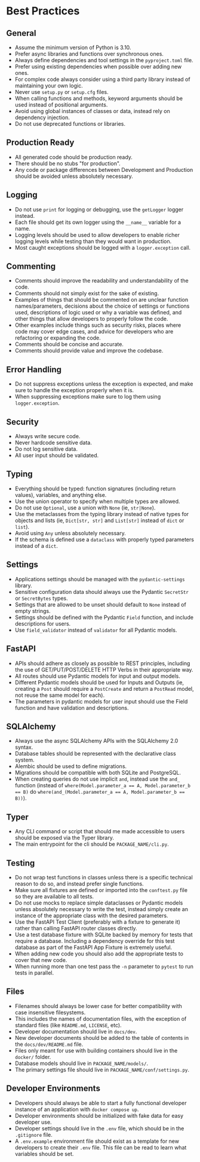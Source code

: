 # Best Practices

## General

- Assume the minimum version of Python is 3.10.
- Prefer async libraries and functions over synchronous ones.
- Always define dependencies and tool settings in the `pyproject.toml` file.
- Prefer using existing dependencies when possible over adding new ones.
- For complex code always consider using a third party library instead of maintaining your own logic.
- Never use `setup.py` or `setup.cfg` files.
- When calling functions and methods, keyword arguments should be used instead of positional arguments.
- Avoid using global instances of classes or data, instead rely on dependency injection.
- Do not use deprecated functions or libraries.

## Production Ready

- All generated code should be production ready.
- There should be no stubs "for production".
- Any code or package differences between Development and Production should be avoided unless absolutely necessary.

## Logging

- Do not use `print` for logging or debugging, use the `getLogger` logger instead.
- Each file should get its own logger using the `__name__` variable for a name.
- Logging levels should be used to allow developers to enable richer logging levels while testing than they would want in production.
- Most caught exceptions should be logged with a `logger.exception` call.

## Commenting

- Comments should improve the readability and understandability of the code.
- Comments should not simply exist for the sake of existing.
- Examples of things that should be commented on are unclear function names/parameters, decisions about the choice of settings or functions used, descriptions of logic used or why a variable was defined, and other things that allow developers to properly follow the code.
- Other examples include things such as security risks, places where code may cover edge cases, and advice for developers who are refactoring or expanding the code.
- Comments should be concise and accurate.
- Comments should provide value and improve the codebase.

## Error Handling

- Do not suppress exceptions unless the exception is expected, and make sure to handle the exception properly when it is.
- When suppressing exceptions make sure to log them using `logger.exception`.

## Security

- Always write secure code.
- Never hardcode sensitive data.
- Do not log sensitive data.
- All user input should be validated.

## Typing

- Everything should be typed: function signatures (including return values), variables, and anything else.
- Use the union operator to specify when multiple types are allowed.
- Do not use `Optional`, use a union with `None` (ie, `str|None`).
- Use the metaclasses from the typing library instead of native types for objects and lists (ie, `Dict[str, str]` and `List[str]` instead of `dict` or `list`).
- Avoid using `Any` unless absolutely necessary.
- If the schema is defined use a `dataclass` with properly typed parameters instead of a `dict`.

## Settings

- Applications settings should be managed with the `pydantic-settings` library.
- Sensitive configuration data should always use the Pydantic `SecretStr` or `SecretBytes` types.
- Settings that are allowed to be unset should default to `None` instead of empty strings.
- Settings should be defined with the Pydantic `Field` function, and include descriptions for users.
- Use `field_validator` instead of `validator` for all Pydantic models.

## FastAPI

- APIs should adhere as closely as possible to REST principles, including the use of GET/PUT/POST/DELETE HTTP Verbs in their appropriate way.
- All routes should use Pydantic models for input and output models.
- Different Pydantic models should be used for Inputs and Outputs (ie, creating a `Post` should require a `PostCreate` and return a `PostRead` model, not reuse the same model for each).
- The parameters in pydantic models for user input should use the Field function and have validation and descriptions.

## SQLAlchemy

- Always use the async SQLAlchemy APIs with the SQLAlchemy 2.0 syntax.
- Database tables should be represented with the declarative class system.
- Alembic should be used to define migrations.
- Migrations should be compatible with both SQLite and PostgreSQL.
- When creating queries do not use implicit `and`, instead use the `and_` function (instead of `where(Model.parameter_a == A, Model.parameter_b == B)` do `where(and_(Model.parameter_a == A, Model.parameter_b == B))`).

## Typer

- Any CLI command or script that should me made accessible to users should be exposed via the Typer library.
- The main entrypoint for the cli should be `PACKAGE_NAME/cli.py`.

## Testing

- Do not wrap test functions in classes unless there is a specific technical reason to do so, and instead prefer single functions.
- Make sure all fixtures are defined or imported into the `conftest.py` file so they are available to all tests.
- Do not use mocks to replace simple dataclasses or Pydantic models unless absolutely necessary to write the test, instead simply create an instance of the appropriate class with the desired parameters.
- Use the FastAPI Test Client (preferably with a fixture to generate it) rather than calling FastAPI router classes directly.
- Use a test database fixture with SQLite backed by memory for tests that require a database. Including a dependency override for this test database as part of the FastAPI App Fixture is extremely useful.
- When adding new code you should also add the appropriate tests to cover that new code.
- When running more than one test pass the `-n` parameter to `pytest` to run tests in parallel.

## Files

- Filenames should always be lower case for better compatibility with case insensitive filesystems.
- This includes the names of documentation files, with the exception of standard files (like `README.md`, `LICENSE`, etc).
- Developer documentation should live in `docs/dev`.
- New developer documents should be added to the table of contents in the `docs/dev/README.md` file.
- Files only meant for use with building containers should live in the `docker/` folder.
- Database models should live in `PACKAGE_NAME/models/`.
- The primary settings file should live in `PACKAGE_NAME/conf/settings.py`.

## Developer Environments

- Developers should always be able to start a fully functional developer instance of an application with `docker compose up`.
- Developer environments should be initialized with fake data for easy developer use.
- Developer settings should live in the `.env` file, which should be in the `.gitignore` file.
- A `.env.example` environment file should exist as a template for new developers to create their `.env` file. This file can be read to learn what variables should be set.
